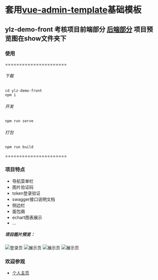 # 套用[vue-admin-template](https://github.com/woai3c/vue-admin-template.git)基础模板
## ylz-demo-front 考核项目前端部分 [后端部分](https://github.com/lingfenghu/ylz-demo-web) 项目预览图在show文件夹下
### 使用
======================
###### 下载
```
cd ylz-demo-front
npm i
```
###### 开发
```
npm run serve
```
###### 打包
```
npm run build
```
======================
### 项目特点
* 导航菜单栏
* 图片验证码
* token登录验证
* swagger接口说明文档
* 侧边栏
* 面包屑
* echart图表展示
* ...
##### 项目图片预览：
![登录页](https://github.com/lingfenghu/ylz-demo-front/blob/master/raw/1.png)
![展示页](https://github.com/lingfenghu/ylz-demo-front/blob/master/raw/2.png)
![展示页](https://github.com/lingfenghu/ylz-demo-front/blob/master/raw/3.png)
![展示页](https://github.com/lingfenghu/ylz-demo-front/blob/master/raw/4.png)

### 欢迎参观
* [个人主页](https://lingfenghu.github.io/)

